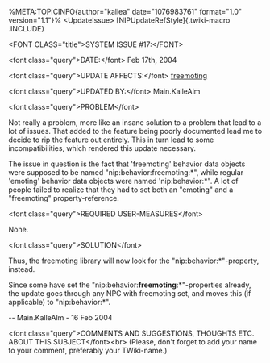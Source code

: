 %META:TOPICINFO{author=\"kallea\" date=\"1076983761\" format=\"1.0\"
version=\"1.1\"}% \<UpdateIssue\> [NIPUpdateRefStyle]{.twiki-macro
.INCLUDE}

\<FONT CLASS=\"title\"\>SYSTEM ISSUE \#17:\</FONT\>

\<font class=\"query\"\>DATE:\</font\> Feb 17th, 2004

\<font class=\"query\"\>UPDATE AFFECTS:\</font\>
[freemoting](NIPLibRefFreemoting)

\<font class=\"query\"\>UPDATED BY:\</font\> Main.KalleAlm

\<font class=\"query\"\>PROBLEM\</font\>

Not really a problem, more like an insane solution to a problem that
lead to a lot of issues. That added to the feature being poorly
documented lead me to decide to rip the feature out entirely. This in
turn lead to some incompatibilities, which rendered this update
necessary.

The issue in question is the fact that \'freemoting\' behavior data
objects were supposed to be named \"nip:behavior:freemoting:\*\", while
regular \'emoting\' behavior data objects were named
\'nip:behavior:\*\". A lot of people failed to realize that they had to
set both an \"emoting\" and a \"freemoting\" property-reference.

\<font class=\"query\"\>REQUIRED USER-MEASURES\</font\>

None.

\<font class=\"query\"\>SOLUTION\</font\>

Thus, the freemoting library will now look for the
\"nip:behavior:\*\"-property, instead.

Since some have set the \"nip:behavior:**freemoting**:\*\"-properties
already, the update goes through any NPC with freemoting set, and moves
this (if applicable) to \"nip:behavior:\*\".

\-- Main.KalleAlm - 16 Feb 2004

\<font class=\"query\"\>COMMENTS AND SUGGESTIONS, THOUGHTS ETC. ABOUT
THIS SUBJECT\</font\>\<br\> (Please, don\'t forget to add your name to
your comment, preferably your TWiki-name.)
